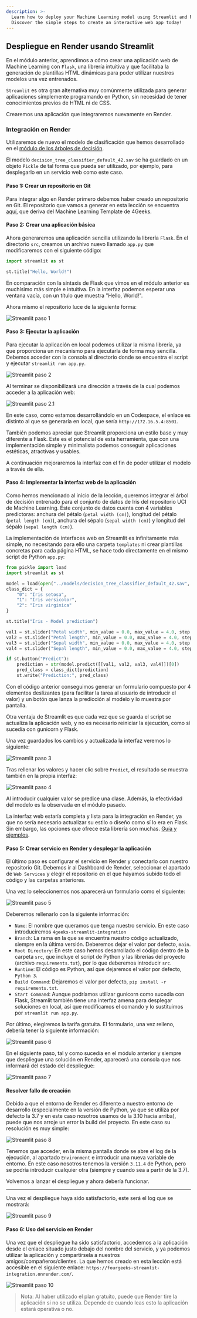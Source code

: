 ```yaml
---
description: >-
  Learn how to deploy your Machine Learning model using Streamlit and Render.
  Discover the simple steps to create an interactive web app today!
---
```

## Despliegue en Render usando Streamlit

En el módulo anterior, aprendimos a cómo crear una aplicación web de Machine Learning con `Flask`, una librería intuitiva y que facilitaba la generación de plantillas HTML dinámicas para poder utilizar nuestros modelos una vez entrenados.

`Streamlit` es otra gran alternativa muy comúnmente utilizada para generar aplicaciones simplemente programando en Python, sin necesidad de tener conocimientos previos de HTML ni de CSS.

Crearemos una aplicación que integraremos nuevamente en Render.

### Integración en Render

Utilizaremos de nuevo el modelo de clasificación que hemos desarrollado en el [módulo de los árboles de decisión](https://4geeks.com/es/lesson/explorando-arboles-de-decision).

El modelo `decision_tree_classifier_default_42.sav` se ha guardado en un objeto `Pickle` de tal forma que pueda ser utilizado, por ejemplo, para desplegarlo en un servicio web como este caso.

#### Paso 1: Crear un repositorio en Git

Para integrar algo en Render primero debemos haber creado un repositorio en Git. El repositorio que vamos a generar en esta lección se encuentra [aquí](https://github.com/4GeeksAcademy/streamlit-render-integration), que deriva del Machine Learning Template de 4Geeks.

#### Paso 2: Crear una aplicación básica

Ahora generaremos una aplicación sencilla utilizando la librería `Flask`. En el directorio `src`, creamos un archivo nuevo llamado `app.py` que modificaremos con el siguiente código:

```py
import streamlit as st

st.title("Hello, World!")
```

En comparación con la sintaxis de Flask que vimos en el módulo anterior es muchísimo más simple e intuitiva. En la interfaz podemos esperar una ventana vacía, con un título que muestra "Hello, World!".

Ahora mismo el repositorio luce de la siguiente forma:

![Streamlit paso 1](https://github.com/4GeeksAcademy/machine-learning-content/blob/master/assets/streamlit-step1.png?raw=true)

#### Paso 3: Ejecutar la aplicación

Para ejecutar la aplicación en local podemos utilizar la misma librería, ya que proporciona un mecanismo para ejecutarla de forma muy sencilla. Debemos acceder con la consola al directorio donde se encuentra el script y ejecutar `streamlit run app.py`.

![Streamlit paso 2](https://github.com/4GeeksAcademy/machine-learning-content/blob/master/assets/streamlit-step2.png?raw=true)

Al terminar se disponibilizará una dirección a través de la cual podemos acceder a la aplicación web:

![Streamlit paso 2.1](https://github.com/4GeeksAcademy/machine-learning-content/blob/master/assets/streamlit-step21.png?raw=true)

En este caso, como estamos desarrollándolo en un Codespace, el enlace es distinto al que se generaría en local, que sería `http://172.16.5.4:8501`.

También podemos apreciar que Streamlit proporciona un estilo base y muy diferente a Flask. Este es el potencial de esta herramienta, que con una implementación simple y minimalista podemos conseguir aplicaciones estéticas, atractivas y usables.

A continuación mejoraremos la interfaz con el fin de poder utilizar el modelo a través de ella.

#### Paso 4: Implementar la interfaz web de la aplicación

Como hemos mencionado al inicio de la lección, queremos integrar el árbol de decisión entrenado para el conjunto de datos de Iris del repositorio UCI de Machine Learning. Este conjunto de datos cuenta con 4 variables predictoras: anchura del pétalo (`petal width (cm)`), longitud del pétalo (`petal length (cm)`), anchura del sépalo (`sepal width (cm)`) y longitud del sépalo (`sepal length (cm)`).

La implementación de interfaces web en Streamlit es infinitamente más simple, no necesitando para ello una carpeta `templates` ni crear plantillas concretas para cada página HTML, se hace todo directamente en el mismo script de Python `app.py`:

```py
from pickle import load
import streamlit as st

model = load(open("../models/decision_tree_classifier_default_42.sav", "rb"))
class_dict = {
    "0": "Iris setosa",
    "1": "Iris versicolor",
    "2": "Iris virginica"
}

st.title("Iris - Model prediction")

val1 = st.slider("Petal width", min_value = 0.0, max_value = 4.0, step = 0.1)
val2 = st.slider("Petal length", min_value = 0.0, max_value = 4.0, step = 0.1)
val3 = st.slider("Sepal width", min_value = 0.0, max_value = 4.0, step = 0.1)
val4 = st.slider("Sepal length", min_value = 0.0, max_value = 4.0, step = 0.1)

if st.button("Predict"):
    prediction = str(model.predict([[val1, val2, val3, val4]])[0])
    pred_class = class_dict[prediction]
    st.write("Prediction:", pred_class)
```

Con el código anterior conseguimos generar un formulario compuesto por 4 elementos deslizantes (para facilitar la tarea al usuario de introducir el valor) y un botón que lanza la predicción al modelo y lo muestra por pantalla.

Otra ventaja de Streamlit es que cada vez que se guarda el script se actualiza la aplicación web, y no es necesario reiniciar la ejecución, como sí sucedía con gunicorn y Flask.

Una vez guardados los cambios y actualizada la interfaz veremos lo siguiente:

![Streamlit paso 3](https://github.com/4GeeksAcademy/machine-learning-content/blob/master/assets/streamlit-step3.png?raw=true)

Tras rellenar los valores y hacer clic sobre `Predict`, el resultado se muestra también en la propia interfaz:

![Streamlit paso 4](https://github.com/4GeeksAcademy/machine-learning-content/blob/master/assets/streamlit-step4.png?raw=true)

Al introducir cualquier valor se predice una clase. Además, la efectividad del modelo es la observada en el módulo pasado.

La interfaz web estaría completa y lista para la integración en Render, ya que no sería necesario actualizar su estilo o diseño como sí lo era en Flask. Sin embargo, las opciones que ofrece esta librería son muchas. [Guía y ejemplos](https://blog.streamlit.io/designing-streamlit-apps-for-the-user-part-ii/).

#### Paso 5: Crear servicio en Render y desplegar la aplicación

El último paso es configurar el servicio en Render y conectarlo con nuestro repositorio Git. Debemos ir al Dashboard de Render, seleccionar el apartado de `Web Services` y elegir el repositorio en el que hayamos subido todo el código y las carpetas anteriores.

Una vez lo seleccionemos nos aparecerá un formulario como el siguiente:

![Streamlit paso 5](https://github.com/4GeeksAcademy/machine-learning-content/blob/master/assets/streamlit-step5.png?raw=true)

Deberemos rellenarlo con la siguiente información:

- `Name`: El nombre que queramos que tenga nuestro servicio. En este caso introduciremos `4geeks-streamlit-integration`
- `Branch`: La rama en la que se encuentra nuestro código actualizado, siempre en la última versión. Deberemos dejar el valor por defecto, `main`.
- `Root Directory`: En este caso hemos desarrollado el código dentro de la carpeta `src`, que incluye el script de Python y las librerías del proyecto (archivo `requirements.txt`), por lo que deberemos introducir `src`.
- `Runtime`: El código es Python, así que dejaremos el valor por defecto, `Python 3`.
- `Build Command`: Dejaremos el valor por defecto, `pip install -r requirements.txt`.
- `Start Command`: Aunque podríamos utilizar gunicorn como sucedía con Flask, Streamlit también tiene una interfaz amena para desplegar soluciones en local, así que modificamos el comando y lo sustituimos por `streamlit run app.py`.

Por último, elegiremos la tarifa gratuita. El formulario, una vez relleno, debería tener la siguiente información:

![Streamlit paso 6](https://github.com/4GeeksAcademy/machine-learning-content/blob/master/assets/streamlit-step6.png?raw=true)

En el siguiente paso, tal y como sucedía en el módulo anterior y siempre que despliegue una solución en Render, aparecerá una consola que nos informará del estado del despliegue:

![Streamlit paso 7](https://github.com/4GeeksAcademy/machine-learning-content/blob/master/assets/streamlit-step7.png?raw=true)

#### Resolver fallo de creación

Debido a que el entorno de Render es diferente a nuestro entorno de desarrollo (especialmente en la versión de Python, ya que se utiliza por defecto la 3.7 y en este caso nosotros usamos de la 3.10 hacia arriba), puede que nos arroje un error la build del proyecto. En este caso su resolución es muy simple:

![Streamlit paso 8](https://github.com/4GeeksAcademy/machine-learning-content/blob/master/assets/streamlit-step8.png?raw=true)

Tenemos que acceder, en la misma pantalla donde se abre el log de la ejecución, al apartado `Environment` e introducir una nueva variable de entorno. En este caso nosotros tenemos la versión `3.11.4` de Python, pero se podría introducir cualquier otra (siempre y cuando sea a partir de la 3.7).

Volvemos a lanzar el despliegue y ahora debería funcionar.

***

Una vez el despliegue haya sido satisfactorio, este será el log que se mostrará:

![Streamlit paso 9](https://github.com/4GeeksAcademy/machine-learning-content/blob/master/assets/streamlit-step9.png?raw=true)

#### Paso 6: Uso del servicio en Render

Una vez que el despliegue ha sido satisfactorio, accedemos a la aplicación desde el enlace situado justo debajo del nombre del servicio, y ya podemos utilizar la aplicación y compartírsela a nuestros amigos/compañeros/clientes. La que hemos creado en esta lección está accesible en el siguiente enlace: `https://fourgeeks-streamlit-integration.onrender.com/`.

![Streamlit paso 10](https://github.com/4GeeksAcademy/machine-learning-content/blob/master/assets/streamlit-step10.png?raw=true)

> Nota: Al haber utilizado el plan gratuito, puede que Render tire la aplicación si no se utiliza. Depende de cuando leas esto la aplicación estará operativa o no.
